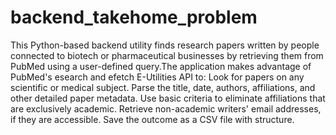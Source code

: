 # backend_takehome_problem
This Python-based backend utility finds research papers written by people connected to biotech or pharmaceutical businesses by retrieving them from PubMed using a user-defined query.The application makes advantage of PubMed's esearch and efetch E-Utilities API to:
 Look for papers on any scientific or medical subject.
 Parse the title, date, authors, affiliations, and other detailed paper metadata.
 Use basic criteria to eliminate affiliations that are exclusively academic.
 Retrieve non-academic writers' email addresses, if they are accessible.
 Save the outcome as a CSV file with structure.
